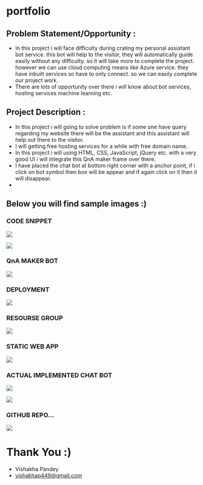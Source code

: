 # portfolio
## Problem Statement/Opportunity :
- In this project i will face difficulty during crating my personal assistant bot service. this bot will help to the visitor, they will automatically guide easily without any difficulty. so it will take more to complete the project. however we can use cloud computing means like Azure service. they have inbuilt services so have to only connect. so we can easily complete our project work.
- There are lots of opportunity over there i will know about bot services, hosting services machine learning etc.

## Project Description :
- In this project i will going to solve problem is if some one have query regarding my website there will be the assistant and this assistant will help out there to the visitor.
- I will getting free hosting services for a while with free domain name.
- In this project i will using HTML, CSS, JavaScript, jQuery etc. with a very good UI i will integrate this QnA maker frame over there.
- I have placed the chat bot at bottom right corner with a anchor point, if i click on bot symbol then box will be appear and if again click on it then it will disappear. 
-  


## Below you will find sample images :)



### CODE SNIPPET




![](images/3.jpg)


![](images/4.jpg)

### QnA MAKER BOT 

![](images/5.jpg)

### DEPLOYMENT

![](images/6.jpg)

### RESOURSE GROUP

![](images/7.jpg)

### STATIC WEB APP

![](images/8.jpg)



### ACTUAL IMPLEMENTED CHAT BOT

![](images/9.jpg)


![](images/10.jpg)

### GITHUB REPO...

![](images/11.jpg)


# Thank You :)

- Vishakha Pandey
- vishakhap449@gmail.com
